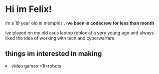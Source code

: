 # Hi im Felix! 

im a 19 year old in memphis . **ive been in codecrew for less than month** 

ive played on my old asus laptop roblox at a very young age  and always liked the idea of working with tech and cyberwarfare


## things im interested in  making 

<o1>
   <li>video games</1i>
   <1i>robots</1i>

   <o1>
